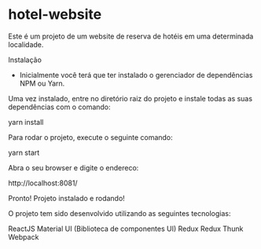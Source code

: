 # hotel-website

Este é um projeto de um website de reserva de hotéis em uma determinada localidade.

Instalação

- Inicialmente você terá que ter instalado o gerenciador de dependências NPM ou Yarn.

Uma vez instalado, entre no diretório raiz do projeto e instale todas as suas dependências com o comando:

yarn install

Para rodar o projeto, execute o seguinte comando:

yarn start

Abra o seu browser e digite o endereco:

http://localhost:8081/

Pronto! Projeto instalado e rodando!

O projeto tem sido desenvolvido utilizando as seguintes tecnologias:

ReactJS
Material UI (Biblioteca de componentes UI)
Redux
Redux Thunk
Webpack
